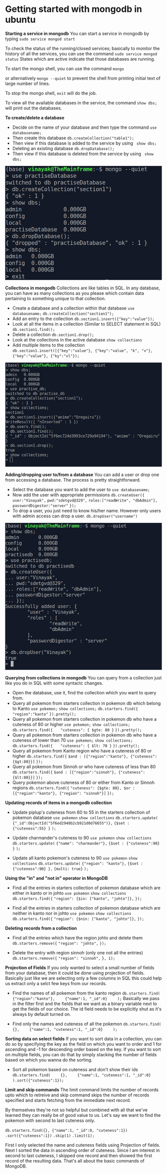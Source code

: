 # Getting started with mongodb in ubuntu

**Starting a service in mongodb**
You can start a service in mongodb by typing
`sudo service mongod start`

To check the status of the running/closed services; basically to monitor the history of all the services, you can use the command
`sudo service mongod status`
States which are active indicate that those databases are running. 

To start the mongo shell, you can use the command
`mongo`

or alternatively
`mongo --quiet` 
to prevent the shell from printing initial text of large number of lines.

To stop the mongo shell, 
`exit`
will do the job.

To view all the available databases in the service, the command
`show dbs;`
will print out the databases.

**To create/delete a database**

- Decide on the name of your database and then type the command
    `use databasename;`
- Then create this database
    `db.createCollection("table1");`
- Then view if this database is added to the service by using
    ` show dbs;`
- Deleting an existing database
    `db.dropDatabase();`
- Then view if this database is deleted from the service by using
    ` show dbs;`

![](./create_drop_db.png)

**Collections in mongodb**
Collections are like tables in SQL. In any database, you can have as many collections as you please which contain data pertaining to something unique to that collection. 

- Create a database and a collection within that database
    `use databasename;`
    `db.createCollection("section1");`
- Add an entry to the collection
    `db.section1.insert({"key":"value"});`
- Look at all the items in a collection (Similar to SELECT statement in SQL)
    `db.section1.find();`
- Delete a collection
    `db.section1.drop();`
- Look at the collections in the active database
    `show collections`
- Add multiple items to the collection
    `db.section1.insert([{"key":"value"}, {"key":"value", "k", "v"}, {"key":"value"}, {"ky":"vl"});`

![](./collections.png)

**Adding/dropping user to/from a database**
You can add a user or drop one from accessing a database. The process is pretty straightforward.
- Select the database you want to add the user to
    `use databasename;`
- Now add the user with appropriate permissions
    `db.createUser({`
    `user:"Vinayak",`
    `pwd:"sdetgvd@329",`
    `roles:["readWrite", "dbAdmin"],`
    `passwordDigestor:"server"`
    `});`
- To drop a user, you just need to know his/her name. However only users with admin access can drop a user.
    `db.dropUser("username")`

![](./user.png)

**Querying from collections in mongodb**
You can query from a collection just like you do in SQL with some syntactc changes.
- Open the database, use it, find the collection which you want to query from.
- Query all pokemon from starters collection in pokemon db which belong to Kanto
    `use pokemon;`
    `show collections;`
    `db.starters.find({`
    `   "region":"kanto"`
    `}).pretty();`
- Query all pokemon from starters collection in pokemon db who have a cuteness of 80 or higher
    `use pokemon;`
    `show collections;`
    `db.starters.find({`
    `   "cuteness": { $gte: 80 }`
    `}).pretty();`
- Query all pokemon from starters collection in pokemon db who have a cuteness of lower than 70
    `use pokemon;`
    `show collections;`
    `db.starters.find({`
    `   "cuteness": { $lt: 70 }`
    `}).pretty();`
- Query all pokemon from Kanto region who have a cuteness of 80 or higher
    `db.starters.find({`
    `$and : [{"region":"kanto"}, {"cuteness": {$gt:80}}]`
    `});`
- Query all pokemon from Sinnoh or who have cuteness of less than 80
    `db.starters.find({`
    `$and : [{"region":"sinnoh"}, {"cuteness": {$lt:80}}]`
    `});`
- Query pokemon above cuteness of 80 or either from Kanto or Sinnoh regions
    `db.starters.find({`
    `"cuteness": {$gte: 80}, $or : [{"region":"kanto"}, {"region": "sinnoh"}]`
    `});`

**Updating records of items in a mongodb collection**
- Update piplup's cuteness from 60 to 55 in the starters collection of pokemon database
    `use pokemon`
    `show collections`
    `db.starters.update(`
    `{"_id":ObjectId("5f6ed2940b2cb921d0d76655")},`
    `{$set : {"cuteness":55} }`
    `);`

- Update charmander's cuteness to 90
    `use pokemon`
    `show collections`
    `db.starters.update(`
    `{"name": "charmander"},`
    `{$set : {"cuteness":90} }`
    `);`

- Update all kanto pokemon's cuteness to 90
    `use pokemon`
    `show collections`
    `db.starters.update(`
    `{"region": "kanto"},`
    `{$set : {"cuteness":90} },`
    `{multi: true}`
    `);`

**Using the "in" and "not in" operator in MongoDB**

- Find all the entries in starters collection of pokemon database which are either in kanto or in johto
    `use pokemon`
    `show collections`
    `db.starters.find({`
    `"region": {$in: ["kanto", "johto"]},`
    `});`

- Find all the entries in starters collection of pokemon database which are neither in kanto nor in johto
    `use pokemon`
    `show collections`
    `db.starters.find({`
    `"region": {$nin: ["kanto", "johto"]},`
    `});`

**Deleting records from a collection**
- Find all the entries which have the region johto and delete them
    `db.starters.remove({`
    `"region": "johto",`
    `});`

- Delete the entry with region sinnoh (only one not all the entries)
    `db.starters.remove({`
    `"region": "sinnoh",`
    `}, 1);`

**Projection of Fields**
If you only wanted to select a small number of fields from your database, then it could be done using projection of fields. Basically just like we are selecting only a few columns in SQL this could help us extract only a selct few keys from our records.

- Find the names of all pokemon from the kanto region
    `db.starters.find(`
    `    {"region":"kanto"},`
    `    {"name":1, "_id":0}`
    `    );`
Basically we pass in the filter first and the fields that we want as a binary variable next to get the fields of our choice. The id field needs to be explicitly shut as it's always by default turned on.

- Find only the names and cuteness of all the pokemon
    `db.starters.find(`
    `    {},`
    `    {"name":1, "cuteness":1, "_id":0}`
    `    );`

**Sorting data on select fields**
If you want to sort data in a collection, you can do so by specifying the key as the field on which you want to order and 1 for ascending and -1 for descending order based on the key. If you want to sort on multiple fields, you can do that by simply stacking the number of fields based on which you wanna do the sorting.

- Sort all pokemon based on cuteness and don't show their ids
    `db.starters.find(`
    `    {},`
    `    {"name":1, "cuteness":1, "_id":0}`
    `    ).sort({"cuteness":1});`

**Limit and skip commands**
The limit command limits the number of records upto which to retreive and skip command skips the number of records specified and starts fetching from the immediate next record. 

By themselves they're not so helpful but combined with all that we've learned they can really be of good value to us. Let's say we want to find the pokemon with second to last cuteness only.

`db.starters.find({}, {"name":1, "_id":0, "cuteness":1})`
`.sort({"cuteness":1})`
`.skip(1)`
`.limit(1);`

First I only selected the name and cuteness fields using Projection of fields. Next I sorted the data in ascending order of cuteness. Since I am interest in second to last cuteness, I skipped one record and then showed the first record of the resulting data. That's all about the basic commands of MongoDB.